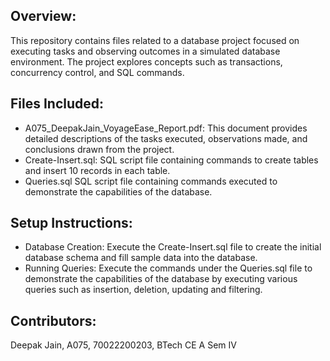 ## Overview:
This repository contains files related to a database project focused on executing tasks and observing outcomes in a simulated database environment. The project explores concepts such as transactions, concurrency control, and SQL commands.

## Files Included:
- A075_DeepakJain_VoyageEase_Report.pdf: This document provides detailed descriptions of the tasks executed, observations made, and conclusions drawn from the project.
- Create-Insert.sql: SQL script file containing commands to create tables and insert 10 records in each table.
- Queries.sql SQL script file containing commands executed to demonstrate the capabilities of the database.

## Setup Instructions:
- Database Creation: Execute the Create-Insert.sql file to create the initial database schema and fill sample data into the database.
- Running Queries: Execute the commands under the Queries.sql file to demonstrate the capabilities of the database by executing various queries such as insertion, deletion, updating and filtering.

## Contributors:
Deepak Jain, A075,
70022200203,
BTech CE A Sem IV
